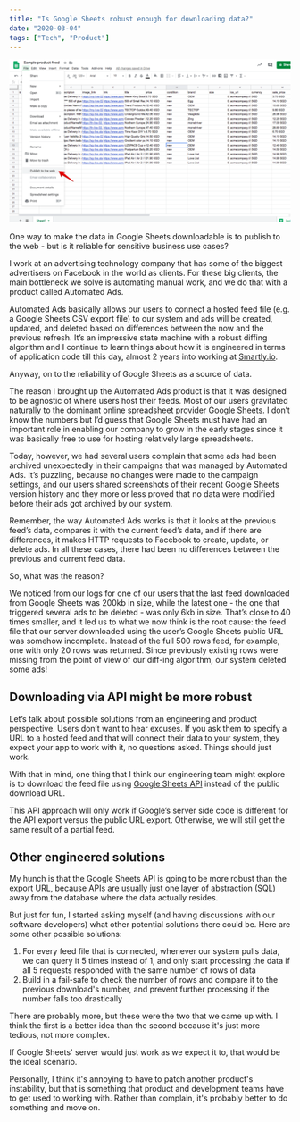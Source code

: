 ```yaml
---
title: "Is Google Sheets robust enough for downloading data?"
date: "2020-03-04"
tags: ["Tech", "Product"]
---
```


![one way to make the data in Google Sheets downloadable is to publish to the web](images/google-sheets-publish-to-the-web-nickang-1024x592.png)

One way to make the data in Google Sheets downloadable is to publish to the web - but is it reliable for sensitive business use cases?

I work at an advertising technology company that has some of the biggest advertisers on Facebook in the world as clients. For these big clients, the main bottleneck we solve is automating manual work, and we do that with a product called Automated Ads.

Automated Ads basically allows our users to connect a hosted feed file (e.g. a Google Sheets CSV export file) to our system and ads will be created, updated, and deleted based on differences between the now and the previous refresh. It’s an impressive state machine with a robust diffing algorithm and I continue to learn things about how it is engineered in terms of application code till this day, almost 2 years into working at [Smartly.io](https://www.smartly.io/).

Anyway, on to the reliability of Google Sheets as a source of data.

The reason I brought up the Automated Ads product is that it was designed to be agnostic of where users host their feeds. Most of our users gravitated naturally to the dominant online spreadsheet provider [Google Sheets](https://www.google.com/sheets/about/). I don’t know the numbers but I’d guess that Google Sheets must have had an important role in enabling our company to grow in the early stages since it was basically free to use for hosting relatively large spreadsheets.

Today, however, we had several users complain that some ads had been archived unexpectedly in their campaigns that was managed by Automated Ads. It’s puzzling, because no changes were made to the campaign settings, and our users shared screenshots of their recent Google Sheets version history and they more or less proved that no data were modified before their ads got archived by our system.

Remember, the way Automated Ads works is that it looks at the previous feed’s data, compares it with the current feed’s data, and if there are differences, it makes HTTP requests to Facebook to create, update, or delete ads. In all these cases, there had been no differences between the previous and current feed data.

So, what was the reason?

We noticed from our logs for one of our users that the last feed downloaded from Google Sheets was 200kb in size, while the latest one - the one that triggered several ads to be deleted - was only 6kb in size. That’s close to 40 times smaller, and it led us to what we now think is the root cause: the feed file that our server downloaded using the user’s Google Sheets public URL was somehow incomplete. Instead of the full 500 rows feed, for example, one with only 20 rows was returned. Since previously existing rows were missing from the point of view of our diff-ing algorithm, our system deleted some ads!

## Downloading via API might be more robust

Let’s talk about possible solutions from an engineering and product perspective. Users don’t want to hear excuses. If you ask them to specify a URL to a hosted feed and that will connect their data to your system, they expect your app to work with it, no questions asked. Things should just work.

With that in mind, one thing that I think our engineering team might explore is to download the feed file using [Google Sheets API](https://developers.google.com/sheets/api) instead of the public download URL.

This API approach will only work if Google’s server side code is different for the API export versus the public URL export. Otherwise, we will still get the same result of a partial feed.

## Other engineered solutions

My hunch is that the Google Sheets API is going to be more robust than the export URL, because APIs are usually just one layer of abstraction (SQL) away from the database where the data actually resides.

But just for fun, I started asking myself (and having discussions with our software developers) what other potential solutions there could be. Here are some other possible solutions:

1. For every feed file that is connected, whenever our system pulls data, we can query it 5 times instead of 1, and only start processing the data if all 5 requests responded with the same number of rows of data
2. Build in a fail-safe to check the number of rows and compare it to the previous download's number, and prevent further processing if the number falls too drastically

There are probably more, but these were the two that we came up with. I think the first is a better idea than the second because it's just more tedious, not more complex.

If Google Sheets' server would just work as we expect it to, that would be the ideal scenario.

Personally, I think it's annoying to have to patch another product's instability, but that is something that product and development teams have to get used to working with. Rather than complain, it's probably better to do something and move on.
